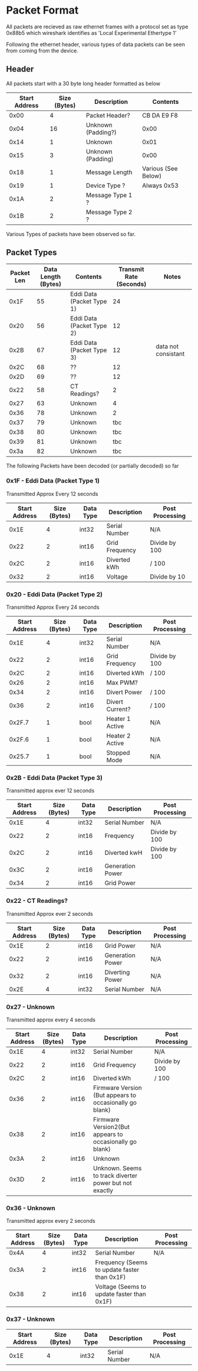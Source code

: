 # Packet Format
All packets are recieved as raw ethernet frames with a protocol set as type 0x88b5 which wireshark identifies as 'Local Experimental Ethertype 1'

Following the ethernet header, various types of data packets can be seen from coming from the device. 

## Header
All packets start with a 30 byte long header formatted as below

| Start Address | Size (Bytes) | Description        | Contents            |
|---------------|--------------|--------------------|---------------------|
|      0x00     |       4      | Packet Header?     | CB DA E9 F8         |
|      0x04     |      16      | Unknown (Padding?) | 0x00                |
|      0x14     |       1      | Unknown            | 0x01                |
|      0x15     |       3      | Unknown (Padding)  | 0x00                |
|      0x18     |       1      | Message Length     | Various (See Below) |
|      0x19     |       1      | Device Type ?      | Always 0x53         |
|      0x1A     |       2      | Message Type  1  ? |                     |
|      0x1B     |       2      | Message Type  2  ? |                     |

Various Types of packets have been observed so far. 
## Packet Types

| Packet Len  | Data Length (Bytes) | Contents                        | Transmit Rate (Seconds) |  Notes                       |
|-------------|---------------------|---------------------------------|-------------------------|------------------------------|
|     0x1F    |          55         | Eddi Data (Packet Type 1)       |            24           |                              |
|     0x20    |          56         | Eddi Data (Packet Type 2)       |            12           |                              |
|     0x2B    |          67         | Eddi Data (Packet Type 3)       |            12           | data not consistant          |
|     0x2C    |          68         | ??                              |            12           |                              |
|     0x2D    |          69         | ??                              |            12           |                              |
|     0x22    |          58         | CT Readings?                    |            2            |                              |
|     0x27    |          63         | Unknown                         |            4            |                              |
|     0x36    |          78         | Unknown                         |            2            |                              |
|     0x37    |          79         | Unknown                         |            tbc          |                              |
|     0x38    |          80         | Unknown                         |            tbc          |                              |
|     0x39    |          81         | Unknown                         |            tbc          |                              |
|     0x3a    |          82         | Unknown                         |            tbc          |                              |

The following Packets have been decoded (or partially decoded) so far

### 0x1F - Eddi Data (Packet Type 1)

Transmitted Approx Every 12 seconds

| Start Address | Size (Bytes) | Data Type | Description    | Post Processing |
|---------------|--------------|-----------|----------------|-----------------|
|      0x1E     |       4      |   int32   | Serial Number  | N/A             |
|      0x22     |       2      |   int16   | Grid Frequency | Divide by 100   |
|      0x2C     |       2      |   int16   | Diverted kWh   |   / 100         |
|      0x32     |       2      |   int16   | Voltage        | Divide by 10    |

###  0x20 - Eddi Data (Packet Type 2)

Transmitted Approx Every 24 seconds

| Start Address | Size (Bytes) | Data Type | Description    | Post Processing |
|---------------|--------------|-----------|----------------|-----------------|
|      0x1E     |       4      |   int32   | Serial Number  | N/A             |
|      0x22     |       2      |   int16   | Grid Frequency | Divide by 100   |
|      0x2C     |       2      |   int16   | Diverted kWh   |   / 100         |
|      0x26     |       2      |   int16   | Max PWM?       |                 |
|      0x34     |       2      |   int16   | Divert Power   |   / 100         |
|      0x36     |       2      |   int16   | Divert Current?|   / 100         |
|      0x2F.7   |       1      | bool      | Heater 1 Active|  N/A            |
|      0x2F.6   |       1      | bool      | Heater 2 Active|  N/A            |
|      0x25.7   |       1      | bool      | Stopped Mode   |  N/A            |


### 0x2B - Eddi Data (Packet Type 3)

Transmitted approx ever 12 seconds

| Start Address | Size (Bytes) | Data Type | Description                                             | Post Processing |
|---------------|--------------|-----------|---------------------------------------------------------|-----------------|
|      0x1E     |       4      |   int32   | Serial Number                                           | N/A             |
|      0x22     |       2      |   int16   | Frequency                                               | Divide by 100   |
|      0x2C     |       2      |   int16   | Diverted kwH                                            | Divide by 100   | 
|      0x3C     |       2      |   int16   | Generation Power                                        |                 |
|      0x34     |       2      |   int16   | Grid Power                                              |                 |


### 0x22 - CT Readings?

Transmitted Approx ever 2 seconds

| Start Address | Size (Bytes) | Data Type | Description      | Post Processing |
|---------------|--------------|-----------|------------------|-----------------|
|      0x1E     | 2            |   int16   | Grid Power       | N/A             |
|      0x22     | 2            |   int16   | Generation Power | N/A             |
|      0x32     | 2            |   int16   | Diverting Power  | N/A             |
|      0x2E     | 4            |   int32   | Serial Number    | N/A             |


### 0x27 - Unknown

Transmitted approx every 4 seconds

| Start Address | Size (Bytes) | Data Type | Description                                             | Post Processing |
|---------------|--------------|-----------|---------------------------------------------------------|-----------------|
|      0x1E     |       4      |   int32   | Serial Number                                           | N/A             |
|      0x22     |       2      |   int16   | Grid Frequency                                          | Divide by 100   |
|      0x2C     |       2      |   int16   | Diverted kWh                                            |   / 100         |
|      0x36     |       2      |   int16   | Firmware Version (But appears to occasionally go blank) |                 | 
|      0x38     |       2      |   int16   | Firmware Version2(But appears to occasionally go blank) |                 |
|      0x3A     |       2      |   int16   | Unknown                                                 |                 | 
|      0x3D     |       2      |   int16   | Unknown. Seems to track diverter power but not exactly  |                 |


### 0x36 - Unknown

Transmitted approx every 2 seconds

| Start Address | Size (Bytes) | Data Type | Description                                             | Post Processing |
|---------------|--------------|-----------|---------------------------------------------------------|-----------------|
|      0x4A     |       4      |   int32   | Serial Number                                           | N/A             |
|      0x3A     |       2      |   int16   | Frequency (Seems to update faster than 0x1F)            |                 | 
|      0x38     |       2      |   int16   | Voltage (Seems to update faster than 0x1F)              |                 |

### 0x37 - Unknown


| Start Address | Size (Bytes) | Data Type | Description                                             | Post Processing |
|---------------|--------------|-----------|---------------------------------------------------------|-----------------|
|      0x1E     |       4      |   int32   | Serial Number                                           | N/A             |

